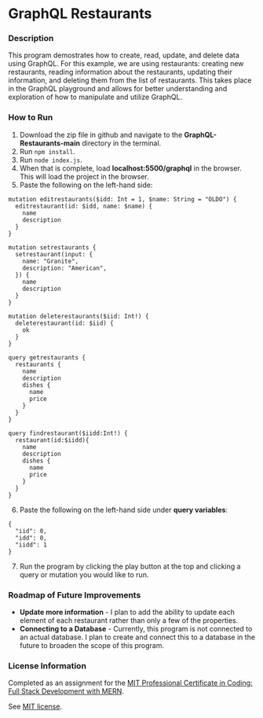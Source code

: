 # GraphQL Restaurants

### Description

This program demostrates how to create, read, update, and delete data using GraphQL. For this example, we are using restaurants: creating new restaurants, reading information about the restaurants, updating their information, and deleting them from the list of restaurants. This takes place in the GraphQL playground and allows for better understanding and exploration of how to manipulate and utilize GraphQL.

### How to Run

1. Download the zip file in github and navigate to the **GraphQL-Restaurants-main** directory in the terminal.
2. Run `npm install`.
3. Run `node index.js`.
4. When that is complete, load **localhost:5500/graphql** in the browser. This will load the project in the browser.
5. Paste the following on the left-hand side: 
```
mutation editrestaurants($idd: Int = 1, $name: String = "OLDO") {
  editrestaurant(id: $idd, name: $name) {
    name
    description
  }
}

mutation setrestaurants {
  setrestaurant(input: {
    name: "Granite",
    description: "American",
  }) {
    name
    description
  }
}

mutation deleterestaurants($iid: Int!) {
  deleterestaurant(id: $iid) {
    ok
  }
}

query getrestaurants {
  restaurants {
    name
    description
    dishes {
      name
      price
    }
  }
}

query findrestaurant($iidd:Int!) {
  restaurant(id:$iidd){
    name
    description
    dishes {
      name
      price
    }
  }
}
```
6. Paste the following on the left-hand side under **query variables**:
```
{
  "iid": 0,
  "idd": 0,
  "iidd": 1
}
```
7. Run the program by clicking the play button at the top and clicking a query or mutation you would like to run.

### Roadmap of Future Improvements

- **Update more information** - I plan to add the ability to update each element of each restaurant rather than only a few of the properties. 
- **Connecting to a Database** - Currently, this program is not connected to an actual database. I plan to create and connect this to a database in the future to broaden the scope of this program. 

### License Information
Completed as an assignment for the [MIT Professional Certificate in Coding: Full Stack Development with MERN](https://executive-ed.xpro.mit.edu/professional-certificate-coding?utm_source=Google&utm_medium=c&utm_term=mit%20coding&utm_location=1027726&utm_campaign=B-365D_US_GG_SE_PCC_Brand&utm_content=MIT-Coding___School_Duration&gclid=Cj0KCQiAweaNBhDEARIsAJ5hwbe5iGViYiDsRYlBGKAHHLbH-GiiJ16dKOBbV7tvosiu9UTfbS7tAygaAkW1EALw_wcB).

See [MIT license](https://github.com/brandontanner/GraphQL-Restaurants/blob/main/LICENSE).
